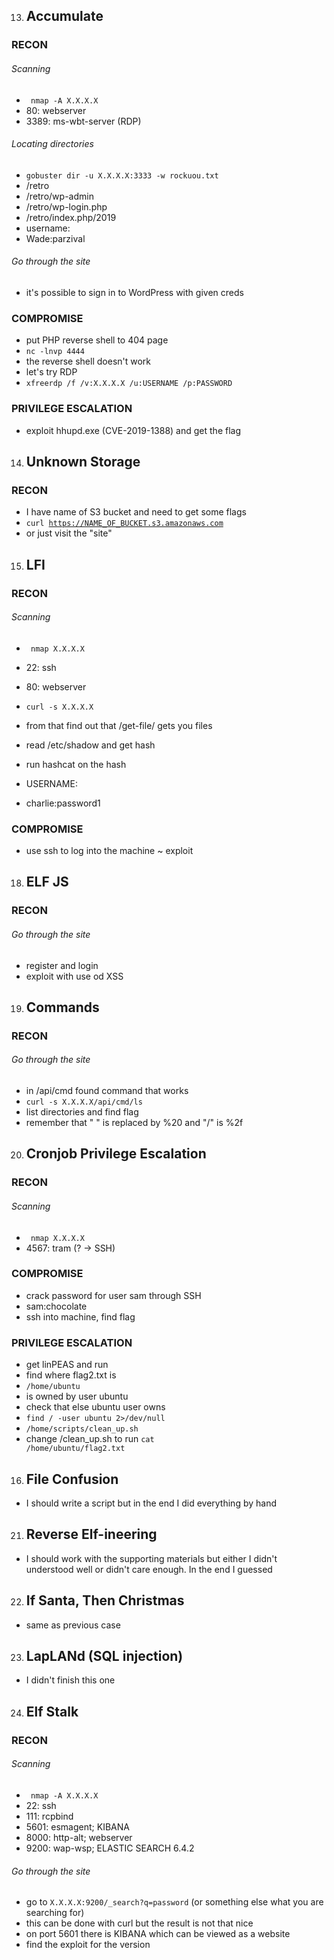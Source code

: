 13. ## Accumulate

### RECON
###### Scanning
 * <code> nmap -A X.X.X.X </code>
* 80: webserver
* 3389: ms-wbt-server (RDP)
 
###### Locating directories
 * <code>gobuster dir -u X.X.X.X:3333 -w rockuou.txt </code>
* /retro
* /retro/wp-admin
* /retro/wp-login.php
* /retro/index.php/2019
 * username:
* Wade:parzival
 
###### Go through the site
 * it's possible to sign in to WordPress with given creds


### COMPROMISE
* put PHP reverse shell to 404 page
* <code>nc -lnvp 4444</code>
* the reverse shell doesn't work
* let's try RDP
* <code>xfreerdp /f /v:X.X.X.X /u:USERNAME /p:PASSWORD</code>


### PRIVILEGE ESCALATION
* exploit hhupd.exe (CVE-2019-1388) and get the flag



14. ## Unknown Storage

### RECON
* I have name of S3 bucket and need to get some flags
* <code>curl https://NAME_OF_BUCKET.s3.amazonaws.com</code>
* or just visit the "site"


15. ## LFI

### RECON
###### Scanning
 * <code> nmap X.X.X.X </code>
* 22: ssh
* 80: webserver

* <code>curl -s X.X.X.X</code>
* from that find out that /get-file/ gets you files
* read /etc/shadow and get hash
* run hashcat on the hash
* USERNAME:
* charlie:password1

### COMPROMISE
* use ssh to log into the machine ~ exploit


18. ## ELF JS

### RECON
###### Go through the site
* register and login
* exploit with use od XSS


19. ## Commands

### RECON
###### Go through the site
* in /api/cmd found command that works
* <code>curl -s X.X.X.X/api/cmd/ls</code>
* list directories and find flag
* remember that " " is replaced by %20 and "/" is %2f


20. ## Cronjob Privilege Escalation

### RECON
###### Scanning
 * <code> nmap X.X.X.X </code>
* 4567: tram (? → SSH)
 
### COMPROMISE
* crack password for user sam through SSH
* sam:chocolate
* ssh into machine, find flag

### PRIVILEGE ESCALATION
* get linPEAS and run
* find where flag2.txt is
* <code>/home/ubuntu</code>
* is owned by user ubuntu
* check that else ubuntu user owns
* <code>find / -user ubuntu 2>/dev/null</code>
* <code>/home/scripts/clean_up.sh</code>
* change /clean_up.sh to run <code>cat /home/ubuntu/flag2.txt</code>


16. ## File Confusion
* I should write a script but in the end I did everything by hand

21. ## Reverse Elf-ineering
* I should work with the supporting materials but either I didn't understood well or didn't care enough. In the end I guessed

22. ## If Santa, Then Christmas
* same as previous case

23. ## LapLANd (SQL injection)
* I didn't finish this one

24. ## Elf Stalk
### RECON
###### Scanning
 * <code> nmap -A X.X.X.X </code>
* 22: ssh
* 111: rcpbind
* 5601: esmagent; KIBANA
* 8000: http-alt; webserver
* 9200: wap-wsp; ELASTIC SEARCH 6.4.2
 
###### Go through the site
* go to <code>X.X.X.X:9200/_search?q=password</code> (or something else what you are searching for)
* this can be done with curl but the result is not that nice
* on port 5601 there is KIBANA which can be viewed as a website
* find the exploit for the version

